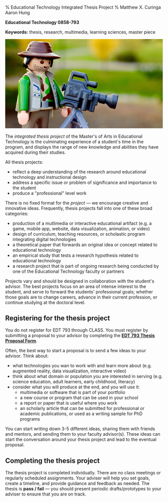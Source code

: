% Educational Technology Integrated Thesis Project
% Matthew X. Curinga
  Aaron Hung

<!-- **********************
    * This syllabus was created for
    * the Educational Technology Program
    * at Adelphi University:
    * http://education.adelphi.edu
    * copyright 2013-2019 Matthew X. Curinga
    * https://matt.curinga.com
    * This work is licensed under the Creative Commons Attribution-ShareAlike 3.0 Unported License.
    * To view a copy of this license, visit http://creativecommons.org/licenses/by-sa/3.0/ or send
    * a letter to Creative Commons, 444 Castro Street, Suite 900, Mountain View, California, 94041, USA.
    * We ask, but do not require, that attribution includes a link to our websites (above).
    * version: 2.1
    * Based on work available here: https://github.com/mcuringa/adelphi-ed-tech-courses
    */-->

**Educational Technology 0858-793**


**Keywords:** thesis, research, multimedia, learning sciences, master piece

<img src="img/lego-maker.jpg" class="img-fluid" alt="lego figure shooting a movie">

The _integrated thesis project_ of the Master's of Arts in Educational Technology
is the culminating experience of a student's time in the program, and displays
the range of new knowledge and abilities they have acquired during their studies.

All thesis projects:

- reflect a deep understanding of the research around educational technology
  and instructional design
- address a specific issue or problem of significance and importance to the student
- produce a "professional" level work

There is no fixed format for the _project_ — we encourage creative and
innovative ideas. Frequently, thesis projects fall into one of these
broad categories:

- production of a mutlimedia or interactive educational artifact (e.g. a game, mobile app, website, data visualization, animation, or video)
- design of curriculum, teaching resources, or scholastic program integrating digital technologies
- a theoretical paper that forwards an original idea or concept related to educational technology
- an empirical study that tests a research hypothesis related to educational technology
- a research project that is part of ongoing research being conducted by one
  of the Educational Technology faculty or partners

Projects vary and should be designed in collaboration with the student's
advisor. The best projects focus on an area of intense interest to the student,
and serve to forward the students' professional goals; whether those goals are
to change careers, advance in their current profession, or continue studying
at the doctoral level.

Registering for the thesis project
------------------------------------
You do not register for EDT 793 through CLASS. You must register by submitting a proposal to your advisor by completing the [**EDT 793 Thesis Proposal Form**](https://forms.gle/ooL32gZX4QNYBBL57).

Often, the best way to start a proposal is to send a few ideas to your advisor.
Think about:

- what technologies you wan to work with and learn more about
  (e.g. augmented reality, data visualization, interactive video)
- think about what domain or population you are interested in serving
  (e.g. science education, adult learners, early childhood, literacy)
- consider what you will produce at the end, and you will use it:
  - multimedia or software that is part of your portfolio
  - a new course or program that can be used in your school
  - a report or paper that is useful where you work
  - an scholarly article that can be submitted for professional or academic publications,
    or used as a writing sample for PhD programs

You can start writing down 3-5 different ideas, sharing them with friends and
mentors, and sending them to your faculty advisor(s). These ideas can start the
conversation around your thesis project and lead to the eventual proposal.

Completing the thesis project
-----------------------------

The thesis project is completed individually. There are no class meetings or
regularly scheduled assignments. Your adviser will help you set goals, create
a timeline, and provide guidance and feedback as needed. The thesis is
**pass / fail** — you should present periodic drafts/prototypes to your adviser
to ensure that you are on track.

